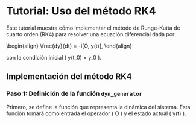 # Tutorial: Uso del método RK4

Este tutorial muestra cómo implementar el método de Runge-Kutta de cuarto orden (RK4) para resolver una ecuación diferencial dada por:

\begin{align}
	\frac{dy}{dt} = -i[O, y(t)],
\end{align}

con la condición inicial \( y(t_0) = y_0 \).

## Implementación del método RK4

### Paso 1: Definición de la función `dyn_generator`

Primero, se define la función que representa la dinámica del sistema. Esta función tomará como entrada el operador \( O \) y el estado actual \( y(t) \).


